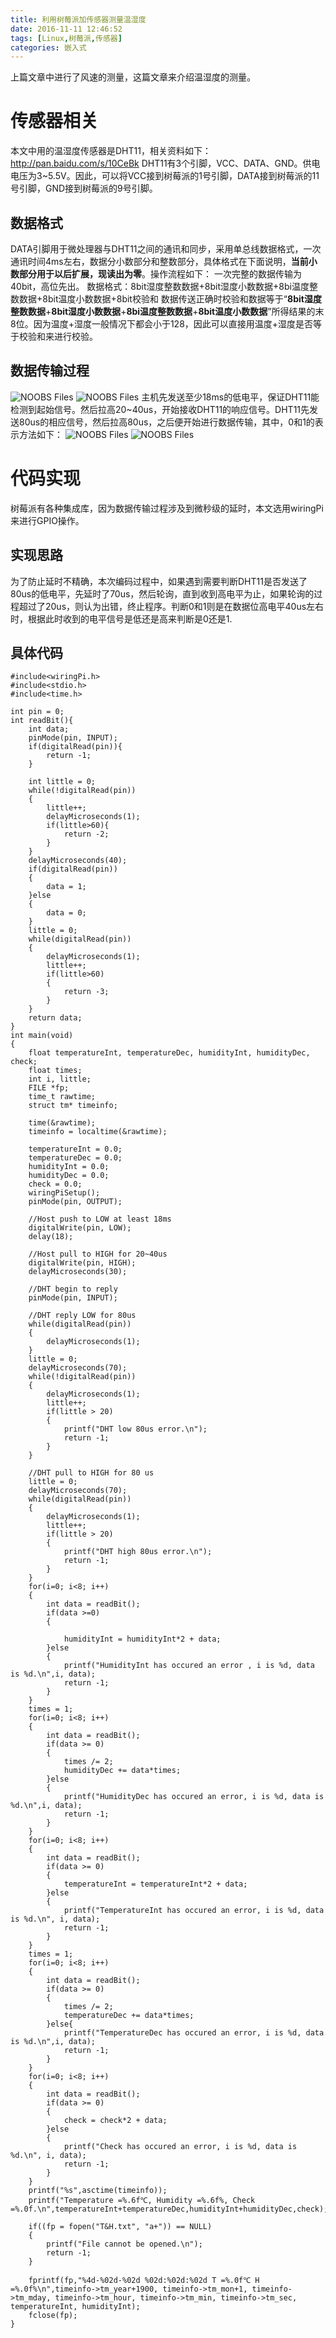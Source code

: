 ```yaml
---
title: 利用树莓派加传感器测量温湿度
date: 2016-11-11 12:46:52
tags: [Linux,树莓派,传感器]
categories: 嵌入式
---
```


上篇文章中进行了风速的测量，这篇文章来介绍温湿度的测量。
# 传感器相关
本文中用的温湿度传感器是DHT11，相关资料如下：http://pan.baidu.com/s/10CeBk
DHT11有3个引脚，VCC、DATA、GND。供电电压为3~5.5V。因此，可以将VCC接到树莓派的1号引脚，DATA接到树莓派的11号引脚，GND接到树莓派的9号引脚。
## 数据格式
DATA引脚用于微处理器与DHT11之间的通讯和同步，采用单总线数据格式，一次
通讯时间4ms左右，数据分小数部分和整数部分，具体格式在下面说明，**当前小数部分用于以后扩展，现读出为零**。操作流程如下：
一次完整的数据传输为40bit，高位先出。
数据格式：8bit湿度整数数据+8bit湿度小数数据+8bi温度整数数据+8bit温度小数数据+8bit校验和
数据传送正确时校验和数据等于“**8bit湿度整数数据**+**8bit湿度小数数据**+**8bi温度整数数据**+**8bit温度小数数据**”所得结果的末8位。因为温度+湿度一般情况下都会小于128，因此可以直接用温度+湿度是否等于校验和来进行校验。
## 数据传输过程
![NOOBS Files](利用树莓派加传感器测量温湿度/trans1.jpg)
![NOOBS Files](利用树莓派加传感器测量温湿度/trans2.jpg)
主机先发送至少18ms的低电平，保证DHT11能检测到起始信号。然后拉高20~40us，开始接收DHT11的响应信号。DHT11先发送80us的相应信号，然后拉高80us，之后便开始进行数据传输，其中，0和1的表示方法如下：
![NOOBS Files](利用树莓派加传感器测量温湿度/zero.jpg)
![NOOBS Files](利用树莓派加传感器测量温湿度/one.jpg)

# 代码实现
树莓派有各种集成库，因为数据传输过程涉及到微秒级的延时，本文选用wiringPi来进行GPIO操作。
## 实现思路
为了防止延时不精确，本次编码过程中，如果遇到需要判断DHT11是否发送了80us的低电平，先延时了70us，然后轮询，直到收到高电平为止，如果轮询的过程超过了20us，则认为出错，终止程序。判断0和1则是在数据位高电平40us左右时，根据此时收到的电平信号是低还是高来判断是0还是1.
## 具体代码
```
#include<wiringPi.h>
#include<stdio.h>
#include<time.h>

int pin = 0;
int readBit(){
	int data;
	pinMode(pin, INPUT);
	if(digitalRead(pin)){
		return -1;
	}	

	int little = 0;
	while(!digitalRead(pin))
	{
		little++;
		delayMicroseconds(1);
		if(little>60){
			return -2;
		}
	}
	delayMicroseconds(40);
	if(digitalRead(pin))
	{
		data = 1;
	}else
	{
		data = 0;
	}
	little = 0;
	while(digitalRead(pin))
	{
		delayMicroseconds(1);
		little++;
		if(little>60)
		{
			return -3;
		}
	}
	return data;
}
int main(void)
{
	float temperatureInt, temperatureDec, humidityInt, humidityDec, check;
	float times;
	int i, little;
	FILE *fp;
	time_t rawtime;
	struct tm* timeinfo;

	time(&rawtime);
	timeinfo = localtime(&rawtime);

	temperatureInt = 0.0;
	temperatureDec = 0.0;
	humidityInt = 0.0;
	humidityDec = 0.0;
	check = 0.0;
	wiringPiSetup();
	pinMode(pin, OUTPUT);

	//Host push to LOW at least 18ms
	digitalWrite(pin, LOW);
	delay(18);

	//Host pull to HIGH for 20~40us
	digitalWrite(pin, HIGH);
	delayMicroseconds(30);

	//DHT begin to reply
	pinMode(pin, INPUT);

	//DHT reply LOW for 80us
	while(digitalRead(pin))
	{
		delayMicroseconds(1);
	}
	little = 0;
	delayMicroseconds(70);
	while(!digitalRead(pin))
	{
		delayMicroseconds(1);
		little++;
		if(little > 20)
		{
			printf("DHT low 80us error.\n");
			return -1;
		}
	}

	//DHT pull to HIGH for 80 us
	little = 0;
	delayMicroseconds(70);
	while(digitalRead(pin))
	{
		delayMicroseconds(1);
		little++;
		if(little > 20)
		{
			printf("DHT high 80us error.\n");
			return -1;
		}
	}
	for(i=0; i<8; i++)
	{
		int data = readBit();
		if(data >=0)
		{

			humidityInt = humidityInt*2 + data;
		}else
		{
	 		printf("HumidityInt has occured an error , i is %d, data is %d.\n",i, data);
			return -1;
		}
	}
	times = 1;
	for(i=0; i<8; i++)
	{
		int data = readBit();
		if(data >= 0)
		{
			times /= 2;
			humidityDec += data*times;
		}else
		{
			printf("HumidityDec has occured an error, i is %d, data is %d.\n",i, data);
			return -1;
		}	
	}
	for(i=0; i<8; i++)
	{
		int data = readBit();
		if(data >= 0)
		{
			temperatureInt = temperatureInt*2 + data;
		}else
		{
			printf("TemperatureInt has occured an error, i is %d, data is %d.\n", i, data);
			return -1;
		}
	}
	times = 1;
	for(i=0; i<8; i++)
	{
		int data = readBit();
		if(data >= 0)
		{
			times /= 2;
			temperatureDec += data*times;
		}else{
			printf("TemperatureDec has occured an error, i is %d, data is %d.\n",i, data);
			return -1;
		}	
	}
	for(i=0; i<8; i++)
	{
		int data = readBit();
		if(data >= 0)
		{
			check = check*2 + data;
		}else
		{
			printf("Check has occured an error, i is %d, data is %d.\n", i, data);
			return -1;
		}
	}
	printf("%s",asctime(timeinfo));
	printf("Temperature =%.6f℃, Humidity =%.6f%, Check =%.0f.\n",temperatureInt+temperatureDec,humidityInt+humidityDec,check);
	
	if((fp = fopen("T&H.txt", "a+")) == NULL)
	{
		printf("File cannot be opened.\n");
		return -1;
	}

	fprintf(fp,"%4d-%02d-%02d %02d:%02d:%02d T =%.0f℃ H =%.0f%\n",timeinfo->tm_year+1900, timeinfo->tm_mon+1, timeinfo->tm_mday, timeinfo->tm_hour, timeinfo->tm_min, timeinfo->tm_sec, temperatureInt, humidityInt);
	fclose(fp);
}
```
